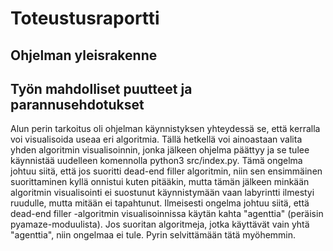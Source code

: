# Toteustusraportti

## Ohjelman yleisrakenne

## Työn mahdolliset puutteet ja parannusehdotukset

Alun perin tarkoitus oli ohjelman käynnistyksen yhteydessä se, että kerralla voi visualisoida useaa eri algoritmia. Tällä hetkellä voi ainoastaan valita
yhden algoritmin visualisoinnin, jonka jälkeen ohjelma päättyy ja se tulee käynnistää uudelleen komennolla python3 src/index.py. Tämä ongelma johtuu siitä,
että jos suoritti dead-end filler algoritmin, niin sen ensimmäinen suorittaminen kyllä onnistui kuten pitääkin, mutta tämän jälkeen minkään algoritmin visualisointi ei suostunut käynnistymään vaan labyrintti ilmestyi ruudulle, mutta mitään ei tapahtunut. Ilmeisesti ongelma johtuu siitä, että dead-end filler -algoritmin visualisoinnissa käytän kahta "agenttia" (peräisin pyamaze-moduulista). Jos suoritan algoritmeja, jotka käyttävät vain yhtä "agenttia", niin ongelmaa ei tule. Pyrin selvittämään tätä myöhemmin.
